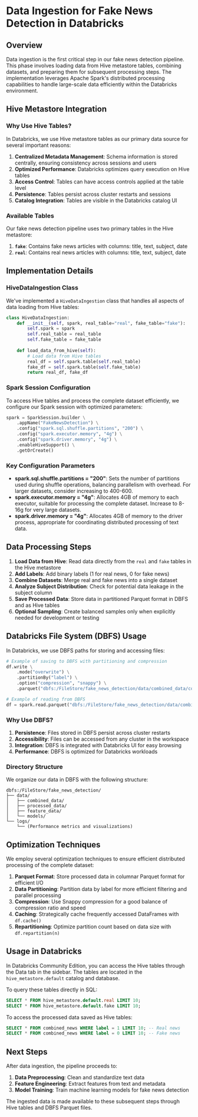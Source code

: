 # Data Ingestion for Fake News Detection in Databricks

## Overview

Data ingestion is the first critical step in our fake news detection pipeline. This phase involves loading data from Hive metastore tables, combining datasets, and preparing them for subsequent processing steps. The implementation leverages Apache Spark's distributed processing capabilities to handle large-scale data efficiently within the Databricks environment.

## Hive Metastore Integration

### Why Use Hive Tables?

In Databricks, we use Hive metastore tables as our primary data source for several important reasons:

1. **Centralized Metadata Management**: Schema information is stored centrally, ensuring consistency across sessions and users
2. **Optimized Performance**: Databricks optimizes query execution on Hive tables
3. **Access Control**: Tables can have access controls applied at the table level
4. **Persistence**: Tables persist across cluster restarts and sessions
5. **Catalog Integration**: Tables are visible in the Databricks catalog UI

### Available Tables

Our fake news detection pipeline uses two primary tables in the Hive metastore:

1. **`fake`**: Contains fake news articles with columns: title, text, subject, date
2. **`real`**: Contains real news articles with columns: title, text, subject, date

## Implementation Details

### HiveDataIngestion Class

We've implemented a `HiveDataIngestion` class that handles all aspects of data loading from Hive tables:

```python
class HiveDataIngestion:
    def __init__(self, spark, real_table="real", fake_table="fake"):
        self.spark = spark
        self.real_table = real_table
        self.fake_table = fake_table
    
    def load_data_from_hive(self):
        # Load data from Hive tables
        real_df = self.spark.table(self.real_table)
        fake_df = self.spark.table(self.fake_table)
        return real_df, fake_df
```

### Spark Session Configuration

To access Hive tables and process the complete dataset efficiently, we configure our Spark session with optimized parameters:

```python
spark = SparkSession.builder \
    .appName("FakeNewsDetection") \
    .config("spark.sql.shuffle.partitions", "200") \
    .config("spark.executor.memory", "4g") \
    .config("spark.driver.memory", "4g") \
    .enableHiveSupport() \
    .getOrCreate()
```

### Key Configuration Parameters

- **spark.sql.shuffle.partitions = "200"**: Sets the number of partitions used during shuffle operations, balancing parallelism with overhead. For larger datasets, consider increasing to 400-600.
- **spark.executor.memory = "4g"**: Allocates 4GB of memory to each executor, suitable for processing the complete dataset. Increase to 8-16g for very large datasets.
- **spark.driver.memory = "4g"**: Allocates 4GB of memory to the driver process, appropriate for coordinating distributed processing of text data.

## Data Processing Steps

1. **Load Data from Hive**: Read data directly from the `real` and `fake` tables in the Hive metastore
2. **Add Labels**: Add binary labels (1 for real news, 0 for fake news)
3. **Combine Datasets**: Merge real and fake news into a single dataset
4. **Analyze Subject Distribution**: Check for potential data leakage in the subject column
5. **Save Processed Data**: Store data in partitioned Parquet format in DBFS and as Hive tables
6. **Optional Sampling**: Create balanced samples only when explicitly needed for development or testing

## Databricks File System (DBFS) Usage

In Databricks, we use DBFS paths for storing and accessing files:

```python
# Example of saving to DBFS with partitioning and compression
df.write \
    .mode("overwrite") \
    .partitionBy("label") \
    .option("compression", "snappy") \
    .parquet("dbfs:/FileStore/fake_news_detection/data/combined_data/combined_news.parquet")

# Example of reading from DBFS
df = spark.read.parquet("dbfs:/FileStore/fake_news_detection/data/combined_data/combined_news.parquet")
```

### Why Use DBFS?

1. **Persistence**: Files stored in DBFS persist across cluster restarts
2. **Accessibility**: Files can be accessed from any cluster in the workspace
3. **Integration**: DBFS is integrated with Databricks UI for easy browsing
4. **Performance**: DBFS is optimized for Databricks workloads

### Directory Structure

We organize our data in DBFS with the following structure:

```
dbfs:/FileStore/fake_news_detection/
├── data/
│   ├── combined_data/
│   ├── processed_data/
│   ├── feature_data/
│   └── models/
└── logs/
    └── (Performance metrics and visualizations)
```

## Optimization Techniques

We employ several optimization techniques to ensure efficient distributed processing of the complete dataset:

1. **Parquet Format**: Store processed data in columnar Parquet format for efficient I/O
2. **Data Partitioning**: Partition data by label for more efficient filtering and parallel processing
3. **Compression**: Use Snappy compression for a good balance of compression ratio and speed
4. **Caching**: Strategically cache frequently accessed DataFrames with `df.cache()`
5. **Repartitioning**: Optimize partition count based on data size with `df.repartition(n)`

## Usage in Databricks

In Databricks Community Edition, you can access the Hive tables through the Data tab in the sidebar. The tables are located in the `hive_metastore.default` catalog and database.

To query these tables directly in SQL:

```sql
SELECT * FROM hive_metastore.default.real LIMIT 10;
SELECT * FROM hive_metastore.default.fake LIMIT 10;
```

To access the processed data saved as Hive tables:

```sql
SELECT * FROM combined_news WHERE label = 1 LIMIT 10; -- Real news
SELECT * FROM combined_news WHERE label = 0 LIMIT 10; -- Fake news
```

## Next Steps

After data ingestion, the pipeline proceeds to:

1. **Data Preprocessing**: Clean and standardize text data
2. **Feature Engineering**: Extract features from text and metadata
3. **Model Training**: Train machine learning models for fake news detection

The ingested data is made available to these subsequent steps through Hive tables and DBFS Parquet files.
